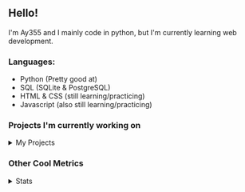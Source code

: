 ## Hello!


I'm Ay355 and I mainly code in python, but I'm currently learning web development.


### Languages:
 - Python (Pretty good at)
 - SQL (SQLite & PostgreSQL)
 - HTML & CSS (still learning/practicing)
 - Javascript (also still learning/practicing)

 
### Projects I'm currently working on

<details>
 <summary>My Projects</summary>
<br>
 
[Standle](https://discord.com/oauth2/authorize?client_id=810345494223781899&scope=bot&permissions=8)
 - A multipurpose discord bot for your discord server. Has useful and fun commands for you to mess around with. Made with [discord.py](https://www.github.com/Rapptz/discord.py).

[RoboAy355](https://github.com/Ay-355/RoboAy355)
 - A personal discord bot that I use for random things.

[Asyncdictionary](https://github.com/Ay-355/asyncdictionary)
 - An async wrapper for a dictionary API. See the README for more info.

 
That's pretty much it, other stuff is closed-source cause I'm spending most of my time learning.
 
</details>


### Other Cool Metrics


<details>
<summary>Stats</summary>
<br>
 
<a href="https://github.com/Ay-355">
 <img align="center" src="https://github-readme-stats.vercel.app/api?username=Ay-355&theme=tokyonight&show_icons=true&count_private=true&hide_border=true" />
</a><a href="https://github.com/Ay-355">
  <img align="center" src="https://github-readme-stats.vercel.app/api/top-langs/?username=Ay-355&hide=toml,yaml,cmake&layout=compact&langs_count=8&theme=tokyonight&hide_border=true" />
</a>

 
&nbsp; <!-- Space character to put some space between the different stat types. -->

 
<!--START_SECTION:waka-->
**🐱 My Github Data** 

> 🏆 413 Contributions in the Year 2021
 > 
> 📦 1.1 kB Used in Github's Storage 
 > 
> 🚫 Not Opted to Hire
 > 
> 📜 9 Public Repositories 
 > 
> 🔑 2 Private Repositories  
 > 
**I'm an Early 🐤** 

```text
🌞 Morning    7 commits      ░░░░░░░░░░░░░░░░░░░░░░░░░   3.08% 
🌆 Daytime    107 commits    ███████████░░░░░░░░░░░░░░   47.14% 
🌃 Evening    105 commits    ███████████░░░░░░░░░░░░░░   46.26% 
🌙 Night      8 commits      █░░░░░░░░░░░░░░░░░░░░░░░░   3.52%

```
📅 **I'm Most Productive on Thursday** 

```text
Monday       37 commits     ████░░░░░░░░░░░░░░░░░░░░░   16.3% 
Tuesday      33 commits     ███░░░░░░░░░░░░░░░░░░░░░░   14.54% 
Wednesday    24 commits     ██░░░░░░░░░░░░░░░░░░░░░░░   10.57% 
Thursday     42 commits     ████░░░░░░░░░░░░░░░░░░░░░   18.5% 
Friday       32 commits     ███░░░░░░░░░░░░░░░░░░░░░░   14.1% 
Saturday     33 commits     ███░░░░░░░░░░░░░░░░░░░░░░   14.54% 
Sunday       26 commits     ██░░░░░░░░░░░░░░░░░░░░░░░   11.45%

```


📊 **This Week I Spent My Time On** 

```text
💬 Programming Languages: 
VimL                     23 mins             ██████████████████░░░░░░░   71.94% 
Python                   7 mins              ██████░░░░░░░░░░░░░░░░░░░   23.66% 
Rust                     1 min               █░░░░░░░░░░░░░░░░░░░░░░░░   4.4%

🔥 Editors: 
Vim                      33 mins             █████████████████████████   100.0%

🐱‍💻 Projects: 
Unknown Project          23 mins             ██████████████████░░░░░░░   71.94% 
connscript               6 mins              █████░░░░░░░░░░░░░░░░░░░░   20.01% 
starship                 1 min               █░░░░░░░░░░░░░░░░░░░░░░░░   4.4% 
standle-bot              1 min               █░░░░░░░░░░░░░░░░░░░░░░░░   3.65%

💻 Operating System: 
Windows                  33 mins             █████████████████████████   100.0%

```

**I Mostly Code in Python** 

```text
Python                   7 repos             ███████████████████░░░░░░   77.78% 
HTML                     1 repo              ██░░░░░░░░░░░░░░░░░░░░░░░   11.11% 
C++                      1 repo              ██░░░░░░░░░░░░░░░░░░░░░░░   11.11%

```



 Last Updated on 07/08/2021
<!--END_SECTION:waka-->
</details>
